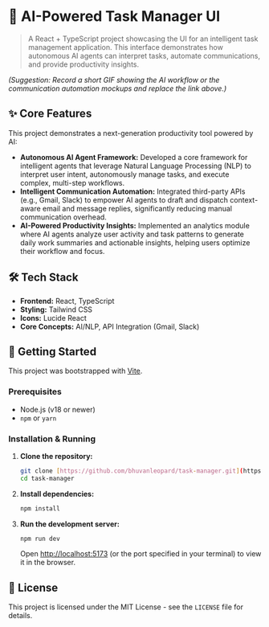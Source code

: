 # 🤖 AI-Powered Task Manager UI

> A React + TypeScript project showcasing the UI for an intelligent task management application. This interface demonstrates how autonomous AI agents can interpret tasks, automate communications, and provide productivity insights.


*(Suggestion: Record a short GIF showing the AI workflow or the communication automation mockups and replace the link above.)*

## ✨ Core Features

This project demonstrates a next-generation productivity tool powered by AI:

* **Autonomous AI Agent Framework:** Developed a core framework for intelligent agents that leverage Natural Language Processing (NLP) to interpret user intent, autonomously manage tasks, and execute complex, multi-step workflows.
* **Intelligent Communication Automation:** Integrated third-party APIs (e.g., Gmail, Slack) to empower AI agents to draft and dispatch context-aware email and message replies, significantly reducing manual communication overhead.
* **AI-Powered Productivity Insights:** Implemented an analytics module where AI agents analyze user activity and task patterns to generate daily work summaries and actionable insights, helping users optimize their workflow and focus.

## 🛠️ Tech Stack

* **Frontend:** React, TypeScript
* **Styling:** Tailwind CSS
* **Icons:** Lucide React
* **Core Concepts:** AI/NLP, API Integration (Gmail, Slack)

## 🚀 Getting Started

This project was bootstrapped with [Vite](https://vitejs.dev/).

### Prerequisites

* Node.js (v18 or newer)
* `npm` or `yarn`

### Installation & Running

1.  **Clone the repository:**
    ```sh
    git clone [https://github.com/bhuvanleopard/task-manager.git](https://github.com/bhuvanleopard/task-manager.git)
    cd task-manager
    ```

2.  **Install dependencies:**
    ```sh
    npm install
    ```

3.  **Run the development server:**
    ```sh
    npm run dev
    ```
    Open [http://localhost:5173](http://localhost:5173) (or the port specified in your terminal) to view it in the browser.

## 📄 License

This project is licensed under the MIT License - see the `LICENSE` file for details.
